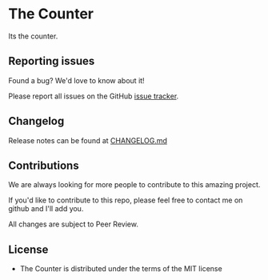 # The Counter
Its the counter.

## Reporting issues

Found a bug? We'd love to know about it!

Please report all issues on the GitHub [issue tracker][issues].

[issues]: https://github.com/Gambitboy/the-counter/issues

## Changelog
Release notes can be found at [CHANGELOG.md]

[CHANGELOG.md]: CHANGELOG.md

## Contributions
We are always looking for more people to contribute to this amazing project.

If you'd like to contribute to this repo, please feel free to contact me on github and I'll add you.

All changes are subject to Peer Review.

## License
- The Counter is distributed under the terms of the MIT license
